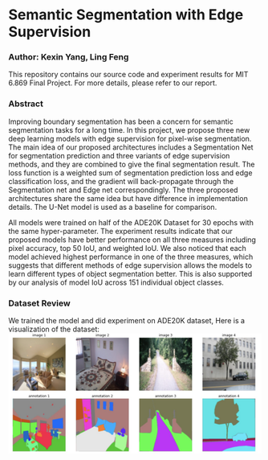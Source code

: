 # Semantic Segmentation with Edge Supervision

### Author: Kexin Yang, Ling Feng

This repository contains our source code and experiment results for MIT 6.869 Final Project. For more details, please refer to our report.

### Abstract
Improving boundary segmentation has been a concern for semantic segmentation tasks for a long time. In this project, we propose three new deep learning models with edge supervision for pixel-wise segmentation. The main idea of our proposed architectures includes a Segmentation Net for segmentation prediction and three variants of edge supervision methods, and they are combined to give the final segmentation result. The loss function is a weighted sum of segmentation prediction loss and edge classification loss, and the gradient will back-propagate through the Segmentation net and Edge net correspondingly. The three proposed architectures share the same idea but have difference in implementation details. The U-Net model is used as a baseline for comparison.

All models were trained on half of the ADE20K Dataset for 30 epochs with the same hyper-parameter. The experiment results indicate that our proposed models have better performance on all three measures including pixel accuracy, top 50 IoU, and weighted IoU. We also noticed that each model achieved highest performance in one of the three measures, which suggests that different methods of edge supervision allows the models to learn different types of object segmentation better. This is also supported by our analysis of model IoU across 151 individual object classes.

### Dataset Review
We trained the model and did experiment on ADE20K dataset, Here is a visualization of the dataset:
![alt text](https://github.com/fengling0410/Advances-in-Computer-Vision-Final-Project-Semantic-Segmentation-with-Edge-Supervision/blob/main/data_visual.png)